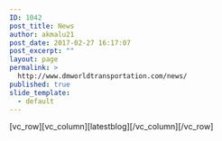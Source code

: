 ```yaml
---
ID: 1042
post_title: News
author: akmalu21
post_date: 2017-02-27 16:17:07
post_excerpt: ""
layout: page
permalink: >
  http://www.dmworldtransportation.com/news/
published: true
slide_template:
  - default
---
```

[vc_row][vc_column][latestblog][/vc_column][/vc_row]